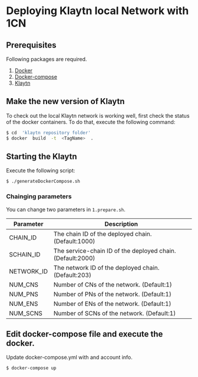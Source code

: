 # Deploying Klaytn local Network with 1CN

## Prerequisites
Following packages are required.

1. [Docker](https://docs.docker.com/get-docker/)
2. [Docker-compose](https://docs.docker.com/compose/install/)
3. [Klaytn](https://github.com/klaytn/klaytn)

## Make the new version of Klaytn 
To check out the local Klaytn network is working well, first check the status of the docker containers. To do that, execute the following command:

```bash
$ cd  'klaytn repository folder'
$ docker  build  -t  <TagName>  . 
```

## Starting the Klaytn 
Execute the following script:

```bash
$ ./generateDockerCompose.sh
```

### Chainging parameters
You can change two parameters in `1.prepare.sh`.

| Parameter | Description |
|---|---|
|CHAIN_ID| The chain ID of the deployed chain. (Default:1000) |
|SCHAIN_ID| The service-chain ID of the deployed chain. (Default:2000) |
|NETWORK_ID| The network ID of the deployed chain. (Default:203) |
|NUM_CNS| Number of CNs of the network. (Default:1) |
|NUM_PNS| Number of PNs of the network. (Default:1) |
|NUM_ENS| Number of ENs of the network. (Default:1) |
|NUM_SCNS| Number of SCNs of the network. (Default:1) |

## Edit docker-compose file and execute the docker.
Update docker-compose.yml with <TagName> and account info. 

```bash
$ docker-compose up
```

